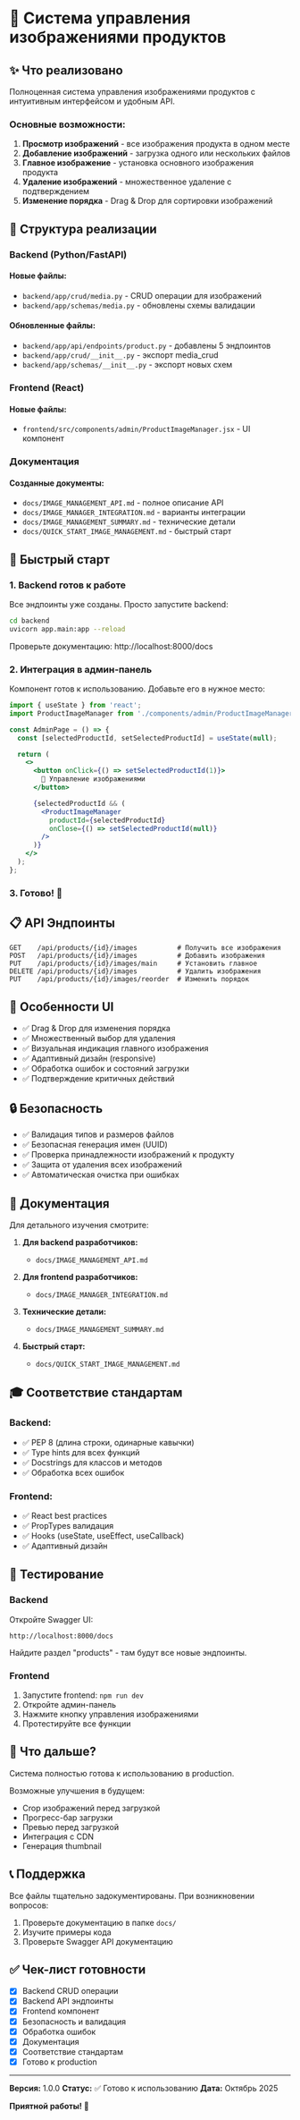 # 📸 Система управления изображениями продуктов

## ✨ Что реализовано

Полноценная система управления изображениями продуктов с интуитивным 
интерфейсом и удобным API.

### Основные возможности:

1. **Просмотр изображений** - все изображения продукта в одном месте
2. **Добавление изображений** - загрузка одного или нескольких файлов
3. **Главное изображение** - установка основного изображения продукта
4. **Удаление изображений** - множественное удаление с подтверждением
5. **Изменение порядка** - Drag & Drop для сортировки изображений

## 🎯 Структура реализации

### Backend (Python/FastAPI)

#### Новые файлы:
- `backend/app/crud/media.py` - CRUD операции для изображений
- `backend/app/schemas/media.py` - обновлены схемы валидации

#### Обновленные файлы:
- `backend/app/api/endpoints/product.py` - добавлены 5 эндпоинтов
- `backend/app/crud/__init__.py` - экспорт media_crud
- `backend/app/schemas/__init__.py` - экспорт новых схем

### Frontend (React)

#### Новые файлы:
- `frontend/src/components/admin/ProductImageManager.jsx` - UI компонент

### Документация

#### Созданные документы:
- `docs/IMAGE_MANAGEMENT_API.md` - полное описание API
- `docs/IMAGE_MANAGER_INTEGRATION.md` - варианты интеграции
- `docs/IMAGE_MANAGEMENT_SUMMARY.md` - технические детали
- `docs/QUICK_START_IMAGE_MANAGEMENT.md` - быстрый старт

## 🚀 Быстрый старт

### 1. Backend готов к работе

Все эндпоинты уже созданы. Просто запустите backend:

```bash
cd backend
uvicorn app.main:app --reload
```

Проверьте документацию: http://localhost:8000/docs

### 2. Интеграция в админ-панель

Компонент готов к использованию. Добавьте его в нужное место:

```jsx
import { useState } from 'react';
import ProductImageManager from './components/admin/ProductImageManager';

const AdminPage = () => {
  const [selectedProductId, setSelectedProductId] = useState(null);

  return (
    <>
      <button onClick={() => setSelectedProductId(1)}>
        📸 Управление изображениями
      </button>

      {selectedProductId && (
        <ProductImageManager
          productId={selectedProductId}
          onClose={() => setSelectedProductId(null)}
        />
      )}
    </>
  );
};
```

### 3. Готово! 🎉

## 📋 API Эндпоинты

```
GET    /api/products/{id}/images          # Получить все изображения
POST   /api/products/{id}/images          # Добавить изображения
PUT    /api/products/{id}/images/main     # Установить главное
DELETE /api/products/{id}/images          # Удалить изображения
PUT    /api/products/{id}/images/reorder  # Изменить порядок
```

## 🎨 Особенности UI

- ✅ Drag & Drop для изменения порядка
- ✅ Множественный выбор для удаления
- ✅ Визуальная индикация главного изображения
- ✅ Адаптивный дизайн (responsive)
- ✅ Обработка ошибок и состояний загрузки
- ✅ Подтверждение критичных действий

## 🔒 Безопасность

- ✅ Валидация типов и размеров файлов
- ✅ Безопасная генерация имен (UUID)
- ✅ Проверка принадлежности изображений к продукту
- ✅ Защита от удаления всех изображений
- ✅ Автоматическая очистка при ошибках

## 📖 Документация

Для детального изучения смотрите:

1. **Для backend разработчиков:**
   - `docs/IMAGE_MANAGEMENT_API.md`

2. **Для frontend разработчиков:**
   - `docs/IMAGE_MANAGER_INTEGRATION.md`

3. **Технические детали:**
   - `docs/IMAGE_MANAGEMENT_SUMMARY.md`

4. **Быстрый старт:**
   - `docs/QUICK_START_IMAGE_MANAGEMENT.md`

## 🎓 Соответствие стандартам

### Backend:
- ✅ PEP 8 (длина строки, одинарные кавычки)
- ✅ Type hints для всех функций
- ✅ Docstrings для классов и методов
- ✅ Обработка всех ошибок

### Frontend:
- ✅ React best practices
- ✅ PropTypes валидация
- ✅ Hooks (useState, useEffect, useCallback)
- ✅ Адаптивный дизайн

## 🧪 Тестирование

### Backend

Откройте Swagger UI:
```
http://localhost:8000/docs
```

Найдите раздел "products" - там будут все новые эндпоинты.

### Frontend

1. Запустите frontend: `npm run dev`
2. Откройте админ-панель
3. Нажмите кнопку управления изображениями
4. Протестируйте все функции

## 🎯 Что дальше?

Система полностью готова к использованию в production.

Возможные улучшения в будущем:
- Crop изображений перед загрузкой
- Прогресс-бар загрузки
- Превью перед загрузкой
- Интеграция с CDN
- Генерация thumbnail

## 📞 Поддержка

Все файлы тщательно задокументированы. При возникновении вопросов:

1. Проверьте документацию в папке `docs/`
2. Изучите примеры кода
3. Проверьте Swagger API документацию

## ✅ Чек-лист готовности

- [x] Backend CRUD операции
- [x] Backend API эндпоинты
- [x] Frontend компонент
- [x] Безопасность и валидация
- [x] Обработка ошибок
- [x] Документация
- [x] Соответствие стандартам
- [x] Готово к production

---

**Версия:** 1.0.0
**Статус:** ✅ Готово к использованию
**Дата:** Октябрь 2025

**Приятной работы! 🚀**

